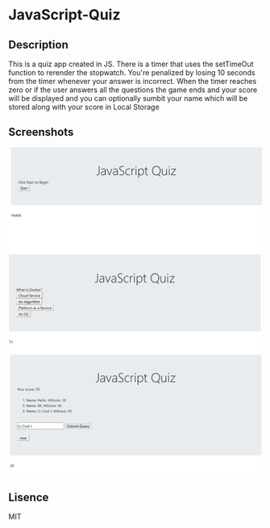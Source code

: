 # JavaScript-Quiz

## Description

This is a quiz app created in JS. There is a timer that uses the setTimeOut function to rerender the stopwatch. You're penalized by losing 10 seconds from the timer whenever your answer is incorrect. When the timer reaches zero or if the user answers all the questions the game ends and your score will be displayed and you can optionally sumbit your name which will be stored along with your score in Local Storage

## Screenshots
![Main Page](./assets/1.png)
![Quiz Example](./assets/2.png)
![HiScore](./assets/3.png)

## Lisence
MIT